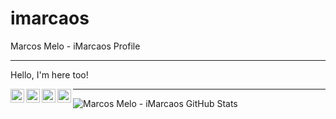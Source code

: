 # imarcaos
Marcos Melo - iMarcaos Profile  

***

Hello, I'm here too!

<a target="_blank" href="mailto:marcaos.melo@gmail.com">
  <img align="left" alt="Gmail" width="22px" src="https://cdn.jsdelivr.net/npm/simple-icons@v3/icons/gmail.svg" />
</a>
<a target="_blank" href="https://fb.com/imarcaos">
  <img align="left" alt="Facebook" width="22px" src="https://cdn.jsdelivr.net/npm/simple-icons@v3/icons/facebook.svg" />
</a>
<a target="_blank" href="https://www.instagram.com/imarcaos/">
  <img align="left" alt="Instagram" width="22px" src="https://cdn.jsdelivr.net/npm/simple-icons@v3/icons/instagram.svg" />
</a>

<a target="_blank" href="https://www.inxinet.com/#sobre/">
  <img align="left" alt="Personal Site" width="22px" src="https://cdn.jsdelivr.net/npm/simple-icons@3.6.0/icons/wordpress.svg" />
</a>  

---

![Marcos Melo - iMarcaos GitHub Stats](https://github-readme-stats.vercel.app/api?username=imarcaos&show_icons=true)